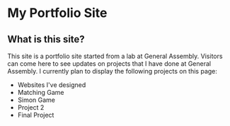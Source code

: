 # My Portfolio Site

## What is this site?

This site is a portfolio site started from a lab at General Assembly. Visitors can come here to see updates on projects that I have done at General Assembly. I currently plan to display the following projects on this page:

- Websites I've designed
- Matching Game
- Simon Game
- Project 2
- Final Project
